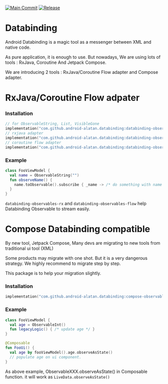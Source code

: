 [![Main Commit](https://github.com/android-alatan/Databinding/actions/workflows/lib-main-branch.yml/badge.svg?branch=main)](https://github.com/android-alatan/Databinding/actions/workflows/lib-main-branch.yml)
[![Release](https://jitpack.io/v/android-alatan/databinding.svg)](https://jitpack.io/#android-alatan/databinding)

# Databinding
Android Databinding is a magic tool as a messenger between XML and native code.

As pure application, it is enough to use. But nowadays, We are using lots of tools : RxJava, Coroutine And Jetpack Compose.

We are introducing 2 tools : RxJava/Coroutine Flow adapter and Compose adapter.

# RxJava/Coroutine Flow adpater

### Installation
```kotlin
// for ObservableString, List, VisibleGone
implementation("com.github.android-alatan.databinding:databinding-observables:$version")
// rxjava adapter
implementation("com.github.android-alatan.databinding:databinding-observables-rx:$version")
// coroutine flow adapter
implementation("com.github.android-alatan.databinding:databinding-observables-flow:$version")
```

### Example
```kotlin
class FooViewModel {
  val name = ObservableString("")
  fun observeName() {
    name.toObservable().subscribe { _name -> /* do something with name */ }
  }
}
```
`databinding-observables-rx` and `databinding-observables-flow` help Databinding Observable to stream easily.

# Compose Databinding compatible

By new tool, Jetpack Compose, Many devs are migrating to new tools from traditional ui tool (XML)

Some products may migrate with one shot. But it is a very dangerous strategy. We highly recommend to migrate step by step.

This package is to help your migration slightly.

### Installation
```kotlin
implementation("com.github.android-alatan.databinding:compose-observables-compat:$version")
```

### Example
```kotlin
class FooViewModel {
  val age = ObservableInt()
  fun legacyLogic() { /* update age */ }
}

@Composable
fun FooUi() {
  val age by fooViewModel().age.observeAsState()
  // populate age on ui component.
}
```
As above example, ObservableXXX.observeAsState() in Composable function. it will work as `LiveData.observeAsState()`